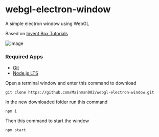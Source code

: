 # webgl-electron-window
A simple electron window using WebGL

Based on [Invent Box Tutorials](https://www.youtube.com/playlist?list=PL2935W76vRNHFpPUuqmLoGCzwx_8eq5yK)

![image](https://user-images.githubusercontent.com/11281480/208538660-f622eac1-3165-4048-abea-250b0fb21dd0.png)

### Required Apps
* [Git](https://git-scm.com/downloads)
* [Node.js LTS](https://nodejs.org/en/)

Open a terminal window and enter this command to download
```
git clone https://github.com/Mainman002/webgl-electron-window.git
```
In the new downloaded folder run this command
```
npm i
```
Then this command to start the window
```
npm start
```


